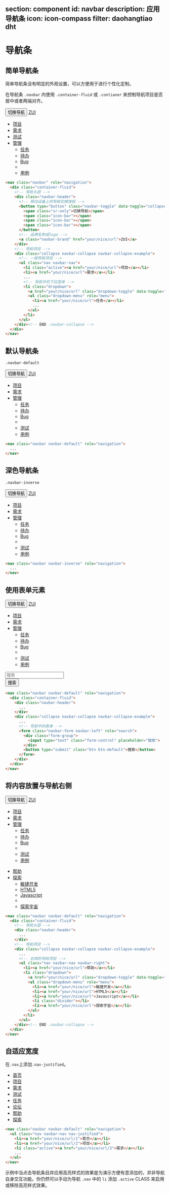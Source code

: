 ﻿section: component
id: navbar
description: 应用导航条
icon: icon-compass
filter: daohangtiao dht
---

# 导航条

## 简单导航条

简单导航条没有明显的外观设置，可以方便用于进行个性化定制。

在导航条 `.navbar` 内使用 `.container-fluid` 或 `.contianer` 来控制导航项目是否居中或者两端对齐。

<example>
  <nav class="navbar" role="navigation">
    <div class="container-fluid">
      <!-- 导航头部 -->
      <div class="navbar-header">
        <!-- 移动设备上的导航切换按钮 -->
        <button type="button" class="navbar-toggle" data-toggle="collapse" data-target=".navbar-collapse-example">
          <span class="sr-only">切换导航</span>
          <span class="icon-bar"></span>
          <span class="icon-bar"></span>
          <span class="icon-bar"></span>
        </button>
        <!-- 品牌名称或logo -->
        <a class="navbar-brand" href="#">ZUI</a>
      </div>
      <!-- 导航项目 -->
      <div class="collapse navbar-collapse navbar-collapse-example">
        <!-- 一般导航项目 -->
        <ul class="nav navbar-nav">
          <li class="active"><a href="#">项目</a></li>
          <li><a href="#">需求</a></li>
          <li><a href="#">测试</a></li>
          <!-- 导航中的下拉菜单 -->
          <li class="dropdown">
            <a href="#" class="dropdown-toggle" data-toggle="dropdown">管理 <b class="caret"></b></a>
            <ul class="dropdown-menu" role="menu">
              <li><a href="#">任务</a></li>
              <li><a href="#">待办</a></li>
              <li><a href="#">Bug</a></li>
              <li class="divider"></li>
              <li><a href="#">用例</a></li>
            </ul>
          </li>
        </ul>
      </div><!-- END .navbar-collapse -->
    </div>
  </nav>
</example>

```html
<nav class="navbar" role="navigation">
  <div class="container-fluid">
    <!-- 导航头部 -->
    <div class="navbar-header">
      <!-- 移动设备上的导航切换按钮 -->
      <button type="button" class="navbar-toggle" data-toggle="collapse" data-target=".navbar-collapse-example">
        <span class="sr-only">切换导航</span>
        <span class="icon-bar"></span>
        <span class="icon-bar"></span>
        <span class="icon-bar"></span>
      </button>
      <!-- 品牌名称或logo -->
      <a class="navbar-brand" href="your/nice/url">ZUI</a>
    </div>
    <!-- 导航项目 -->
    <div class="collapse navbar-collapse navbar-collapse-example">
      <!-- 一般导航项目 -->
      <ul class="nav navbar-nav">
        <li class="active"><a href="your/nice/url">项目</a></li>
        <li><a href="your/nice/url">需求</a></li>
        ...
        <!-- 导航中的下拉菜单 -->
        <li class="dropdown">
          <a href="your/nice/url" class="dropdown-toggle" data-toggle="dropdown">管理 <b class="caret"></b></a>
          <ul class="dropdown-menu" role="menu">
            <li><a href="your/nice/url">任务</a></li>
            ...
          </ul>
        </li>
      </ul>
    </div><!-- END .navbar-collapse -->
  </div>
</nav>
```

## 默认导航条

`.navbar-default`

<example>
  <nav class="navbar navbar-default" role="navigation">
    <div class="container-fluid">
      <!-- 导航头部 -->
      <div class="navbar-header">
        <!-- 移动设备上的导航切换按钮 -->
        <button type="button" class="navbar-toggle" data-toggle="collapse" data-target=".navbar-collapse-example">
          <span class="sr-only">切换导航</span>
          <span class="icon-bar"></span>
          <span class="icon-bar"></span>
          <span class="icon-bar"></span>
        </button>
        <!-- 品牌名称或logo -->
        <a class="navbar-brand" href="#">ZUI</a>
      </div>
      <!-- 导航项目 -->
      <div class="collapse navbar-collapse navbar-collapse-example">
        <!-- 一般导航项目 -->
        <ul class="nav navbar-nav">
          <li class="active"><a href="#">项目</a></li>
          <li><a href="#">需求</a></li>
          <!-- 导航中的下拉菜单 -->
          <li class="dropdown">
            <a href="#" class="dropdown-toggle" data-toggle="dropdown">管理 <b class="caret"></b></a>
            <ul class="dropdown-menu" role="menu">
              <li><a href="#">任务</a></li>
              <li><a href="#">待办</a></li>
              <li><a href="#">Bug</a></li>
              <li class="divider"></li>
              <li><a href="#">测试</a></li>
              <li><a href="#">用例</a></li>
            </ul>
          </li>
        </ul>
      </div><!-- END .navbar-collapse -->
    </div>
  </nav>
</example>

```html
<nav class="navbar navbar-default" role="navigation">
  ...
</nav>
```

## 深色导航条

`.navbar-inverse`

<example>
  <nav class="navbar navbar-inverse" role="navigation">
    <div class="container-fluid">
      <!-- 导航头部 -->
      <div class="navbar-header">
        <!-- 移动设备上的导航切换按钮 -->
        <button type="button" class="navbar-toggle" data-toggle="collapse" data-target=".navbar-collapse-example">
          <span class="sr-only">切换导航</span>
          <span class="icon-bar"></span>
          <span class="icon-bar"></span>
          <span class="icon-bar"></span>
        </button>
        <!-- 品牌名称或logo -->
        <a class="navbar-brand" href="#">ZUI</a>
      </div>
      <!-- 导航项目 -->
      <div class="collapse navbar-collapse navbar-collapse-example">
        <!-- 一般导航项目 -->
        <ul class="nav navbar-nav">
          <li class="active"><a href="#">项目</a></li>
          <li><a href="#">需求</a></li>
          <!-- 导航中的下拉菜单 -->
          <li class="dropdown">
            <a href="#" class="dropdown-toggle" data-toggle="dropdown">管理 <b class="caret"></b></a>
            <ul class="dropdown-menu" role="menu">
              <li><a href="#">任务</a></li>
              <li><a href="#">待办</a></li>
              <li><a href="#">Bug</a></li>
              <li class="divider"></li>
              <li><a href="#">测试</a></li>
              <li><a href="#">用例</a></li>
            </ul>
          </li>
        </ul>
      </div><!-- END .navbar-collapse -->
    </div>
  </nav>
</example>

```html
<nav class="navbar navbar-inverse" role="navigation">
  ...
</nav>
```

## 使用表单元素

<example>
  <nav class="navbar navbar-default" role="navigation">
    <div class="container-fluid">
      <!-- 导航头部 -->
      <div class="navbar-header">
        <!-- 移动设备上的导航切换按钮 -->
        <button type="button" class="navbar-toggle" data-toggle="collapse" data-target=".navbar-collapse-example">
          <span class="sr-only">切换导航</span>
          <span class="icon-bar"></span>
          <span class="icon-bar"></span>
          <span class="icon-bar"></span>
        </button>
        <!-- 品牌名称或logo -->
        <a class="navbar-brand" href="#">ZUI</a>
      </div>
      <!-- 导航项目 -->
      <div class="collapse navbar-collapse navbar-collapse-example">
        <!-- 一般导航项目 -->
        <ul class="nav navbar-nav">
          <li class="active"><a href="#">项目</a></li>
          <li><a href="#">需求</a></li>
          <!-- 导航中的下拉菜单 -->
          <li class="dropdown">
            <a href="#" class="dropdown-toggle" data-toggle="dropdown">管理 <b class="caret"></b></a>
            <ul class="dropdown-menu" role="menu">
              <li><a href="#">任务</a></li>
              <li><a href="#">待办</a></li>
              <li><a href="#">Bug</a></li>
              <li class="divider"></li>
              <li><a href="#">测试</a></li>
              <li><a href="#">用例</a></li>
            </ul>
          </li>
        </ul>
        <!-- 导航中的表单 -->
        <form class="navbar-form navbar-left" role="search">
          <div class="form-group">
            <input type="text" class="form-control" placeholder="搜索">
          </div>
          <button type="submit" class="btn btn-default">搜索</button>
        </form>
      </div><!-- END .navbar-collapse -->
    </div>
  </nav>
</example>

```html
<nav class="navbar navbar-default" role="navigation">
  <div class="container-fluid">
    <div class="navbar-header">
      ...
    </div>
    <div class="collapse navbar-collapse navbar-collapse-example">
      ...
      <!-- 导航中的表单 -->
      <form class="navbar-form navbar-left" role="search">
        <div class="form-group">
          <input type="text" class="form-control" placeholder="搜索">
        </div>
        <button type="submit" class="btn btn-default">搜索</button>
      </form>
    </div>
  </div>
</nav>
```

## 将内容放置与导航右侧

<example>
  <nav class="navbar navbar-default" role="navigation">
    <div class="container-fluid">
      <!-- 导航头部 -->
      <div class="navbar-header">
        <!-- 移动设备上的导航切换按钮 -->
        <button type="button" class="navbar-toggle" data-toggle="collapse" data-target=".navbar-collapse-example">
          <span class="sr-only">切换导航</span>
          <span class="icon-bar"></span>
          <span class="icon-bar"></span>
          <span class="icon-bar"></span>
        </button>
        <!-- 品牌名称或logo -->
        <a class="navbar-brand" href="#">ZUI</a>
      </div>
      <!-- 导航项目 -->
      <div class="collapse navbar-collapse navbar-collapse-example">
        <!-- 一般导航项目 -->
        <ul class="nav navbar-nav">
          <li class="active"><a href="#">项目</a></li>
          <li><a href="#">需求</a></li>
          <!-- 导航中的下拉菜单 -->
          <li class="dropdown">
            <a href="#" class="dropdown-toggle" data-toggle="dropdown">管理 <b class="caret"></b></a>
            <ul class="dropdown-menu" role="menu">
              <li><a href="#">任务</a></li>
              <li><a href="#">待办</a></li>
              <li><a href="#">Bug</a></li>
              <li class="divider"></li>
              <li><a href="#">测试</a></li>
              <li><a href="#">用例</a></li>
            </ul>
          </li>
        </ul>
        <!-- 右侧的导航项目 -->
        <ul class="nav navbar-nav navbar-right">
          <li><a href="#">帮助</a></li>
          <li class="dropdown">
            <a href="#" class="dropdown-toggle" data-toggle="dropdown">探索 <b class="caret"></b></a>
            <ul class="dropdown-menu" role="menu">
              <li><a href="#">敏捷开发</a></li>
              <li><a href="#">HTML5</a></li>
              <li><a href="#">Javascript</a></li>
              <li class="divider"></li>
              <li><a href="#">探索宇宙</a></li>
            </ul>
          </li>
        </ul>
      </div><!-- END .navbar-collapse -->
    </div>
  </nav>
</example>

```html
<nav class="navbar navbar-default" role="navigation">
  <div class="container-fluid">
    <!-- 导航头部 -->
    <div class="navbar-header">
      ...
    </div>
    <!-- 导航项目 -->
    <div class="collapse navbar-collapse navbar-collapse-example">
      ...
      <!-- 右侧的导航项目 -->
      <ul class="nav navbar-nav navbar-right">
        <li><a href="your/nice/url">帮助</a></li>
        <li class="dropdown">
          <a href="your/nice/url" class="dropdown-toggle" data-toggle="dropdown">探索 <b class="caret"></b></a>
          <ul class="dropdown-menu" role="menu">
            <li><a href="your/nice/url">敏捷开发</a></li>
            <li><a href="your/nice/url">HTML5</a></li>
            <li><a href="your/nice/url">Javascript</a></li>
            <li class="divider"></li>
            <li><a href="your/nice/url">探索宇宙</a></li>
          </ul>
        </li>
      </ul>
    </div><!-- END .navbar-collapse -->
  </div>
</nav>
```

## 自适应宽度

在`.nav`上添加`.nav-justified`。

<example>
  <nav class="navbar navbar-default" role="navigation">
    <ul class="nav navbar-nav nav-justified">
      <li><a href="###">首页</a></li>
      <li><a href="###">项目</a></li>
      <li class="active"><a href="###">需求</a></li>
      <li><a href="###">测试</a></li>
      <li><a href="###">任务</a></li>
      <li><a href="###">论坛</a></li>
      <li><a href="###">帮助</a></li>
      <li><a href="###">探索</a></li>
    </ul>
  </nav>
</example>

```html
<nav class="navbar navbar-default" role="navigation">
  <ul class="nav navbar-nav nav-justified">
    <li><a href="your/nice/url/1">首页</a></li>
    <li><a href="your/nice/url/2">项目</a></li>
    <li class="active"><a href="your/nice/url/3">需求</a></li>
    ...
  </ul>
</nav>
```

<div class="alert">示例中当点击导航条目并应用高亮样式的效果是为演示方便有意添加的，并非导航自身交互功能。你仍然可以手动为导航 <code>.nav</code> 中的 <code>li</code> 添加 <code>.active</code> CLASS 来启用或移除高亮样式效果。</div>

<script>
function afterPageLoad() {
    $('#pageContent').on('click', '.navbar-nav > li > a', function() {
        var $item = $(this).parent('li');
        $item.parent().children('.active').removeClass('active');
        $item.addClass('active');
    });
}
</script>
